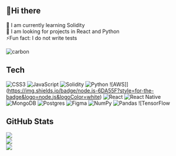 
## 💫Hi there
🌱 I am currently learning Solidity<br>🤌 I am looking for projects in React and Python<br>⚡️Fun fact: I do not write tests

![carbon](https://user-images.githubusercontent.com/67737063/205130587-ca27890d-33d0-40f8-98d5-68cb6e76c6d7.png)

## Tech
![CSS3](https://img.shields.io/badge/css3-%231572B6.svg?style=for-the-badge&logo=css3&logoColor=white) ![JavaScript](https://img.shields.io/badge/javascript-%23323330.svg?style=for-the-badge&logo=javascript&logoColor=%23F7DF1E) ![Solidity](https://img.shields.io/badge/typescript-%23007ACC.svg?style=for-the-badge&logo=typescript&logoColor=white) ![Python](https://img.shields.io/badge/python-3670A0?style=for-the-badge&logo=python&logoColor=ffdd54) ![AWS]] (https://img.shields.io/badge/node.js-6DA55F?style=for-the-badge&logo=node.js&logoColor=white) ![React](https://img.shields.io/badge/react-%2320232a.svg?style=for-the-badge&logo=react&logoColor=%2361DAFB) ![React Native](https://img.shields.io/badge/MariaDB-003545?style=for-the-badge&logo=mariadb&logoColor=white) ![MongoDB](https://img.shields.io/badge/MongoDB-%234ea94b.svg?style=for-the-badge&logo=mongodb&logoColor=white) ![Postgres](https://img.shields.io/badge/Canva-%2300C4CC.svg?style=for-the-badge&logo=Canva&logoColor=white) 	![Figma](https://img.shields.io/badge/Inkscape-e0e0e0?style=for-the-badge&logo=inkscape&logoColor=080A13) ![NumPy](https://img.shields.io/badge/numpy-%23013243.svg?style=for-the-badge&logo=numpy&logoColor=white) ![Pandas](https://img.shields.io/badge/scikit--learn-%23F7931E.svg?style=for-the-badge&logo=scikit-learn&logoColor=white) ![TensorFlow
## GitHub Stats
![](https://github-readme-stats.vercel.app/api?username=nikandfri&theme=dark&hide_border=false&include_all_commits=true&count_private=true)<br/>
![](https://github-readme-streak-stats.herokuapp.com/?user=nikandfri&theme=dark&hide_border=false)<br/>
![](https://github-readme-stats.vercel.app/api/top-langs/?username=nikandfri&theme=dark&hide_border=false&include_all_commits=true&count_private=true&layout=compact)

<!-- Proudly created with GPRM ( https://gprm.itsvg.in ) -->
